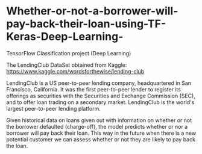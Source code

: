 # Whether-or-not-a-borrower-will-pay-back-their-loan-using-TF-Keras-Deep-Learning-
TensorFlow Classification project (Deep Learning)

The LendingClub DataSet obtained from Kaggle: https://www.kaggle.com/wordsforthewise/lending-club

LendingClub is a US peer-to-peer lending company, headquartered in San Francisco, California. It was the first peer-to-peer lender to register its offerings as securities with the Securities and Exchange Commission (SEC), and to offer loan trading on a secondary market. LendingClub is the world's largest peer-to-peer lending platform.

Given historical data on loans given out with information on whether or not the borrower defaulted (charge-off), the model predicts whether or nor a borrower will pay back their loan. This way in the future when there is a new potential customer we can assess whether or not they are likely to pay back the loan. 
